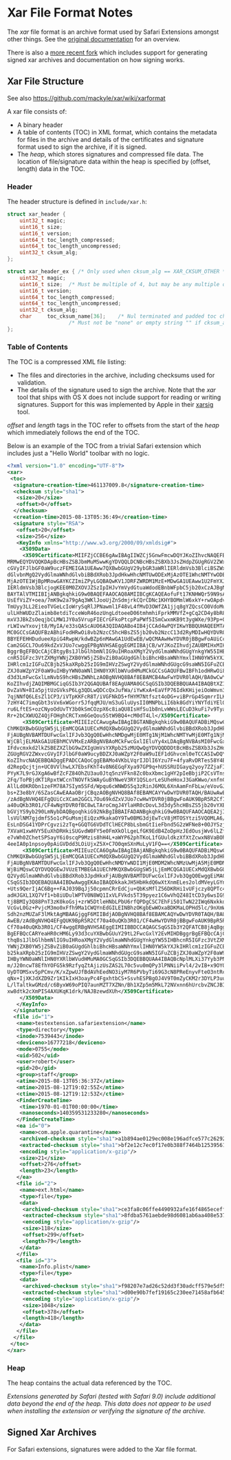 # Xar File Format Notes

The _xar_ file format is an archive format used by Safari Extensions amongst other things. See the [original documentation](https://code.google.com/p/xar/) for an overview.

There is also a [more recent fork](https://mackyle.github.io/xar/) which includes support for generating signed xar archives and documentation on how signing works.

## Xar File Structure

See also https://github.com/mackyle/xar/wiki/xarformat

A xar file consists of:
 * A binary header
 * A table of contents (TOC) in XML format, which contains
   the metadata for files in the archive and details of the
   certificates and signature format used to sign the archive,
   if it is signed.
 * The _heap_, which stores signatures and compressed file data.
   The location of file/signature data within the heap is
   specified by (offset, length) data in the TOC.

### Header

The header structure is defined in `include/xar.h`:

```c
struct xar_header {
	uint32_t magic;
	uint16_t size;
	uint16_t version;
	uint64_t toc_length_compressed;
	uint64_t toc_length_uncompressed;
	uint32_t cksum_alg;
};

struct xar_header_ex { /* Only used when cksum_alg == XAR_CKSUM_OTHER */
	uint32_t magic;
	uint16_t size;  /* Must be multiple of 4, but may be any multiple ok so long as Nul terminated toc_cksum_name value is included */
	uint16_t version;
	uint64_t toc_length_compressed;
	uint64_t toc_length_uncompressed;
	uint32_t cksum_alg;
	char     toc_cksum_name[36];	/* Nul terminated and padded toc checksum style attribute value. */
					/* Must not be "none" or empty string "" if cksum_alg == XAR_CKSUM_OTHER */
};
```

### Table of Contents

The TOC is a compressed XML file listing:

 * The files and directories in the archive, including checksums
   used for validation.
 * The details of the signature used to sign the archive. Note
   that the _xar_ tool that ships with OS X does not include
   support for reading or writing signatures. Support for this
   was implemented by Apple in their [xarsig](http://www.opensource.apple.com/source/xar/xar-254/)
   tool.

_offset_ and _length_ tags in the TOC refer to offsets from the start of the _heap_ which immediately follows the end of the TOC.

Below is an example of the TOC from a trivial Safari extension which includes just a "Hello World" toolbar with no logic.

```xml
<?xml version="1.0" encoding="UTF-8"?>
<xar>
 <toc>
  <signature-creation-time>461137009.8</signature-creation-time>
  <checksum style="sha1">
   <size>20</size>
   <offset>0</offset>
  </checksum>
  <creation-time>2015-08-13T05:36:49</creation-time>
  <signature style="RSA">
   <offset>20</offset>
   <size>256</size>
   <KeyInfo xmlns="http://www.w3.org/2000/09/xmldsig#">
    <X509Data>
     <X509Certificate>MIIFZjCCBE6gAwIBAgIIWZCj5GnwFmcwDQYJKoZIhvcNAQEFBQAwgZYxCzAJBgNVBAYTAlVT
MRMwEQYDVQQKDApBcHBsZSBJbmMuMSwwKgYDVQQLDCNBcHBsZSBXb3JsZHdpZGUgRGV2ZWxv
cGVyIFJlbGF0aW9uczFEMEIGA1UEAww7QXBwbGUgV29ybGR3aWRlIERldmVsb3BlciBSZWxh
dGlvbnMgQ2VydGlmaWNhdGlvbiBBdXRob3JpdHkwHhcNMTUwODExMjAzOTE1WhcNMTYwODEw
MjAzOTE1WjBpMRowGAYKCZImiZPyLGQBAQwKV1JDRFZWRDM1MzE+MDwGA1UEAww1U2FmYXJp
IERldmVsb3BlcjogKEE0M0ZXOVJZSzIpIHJvYmVydGtuaWdodEBnbWFpbC5jb20xCzAJBgNV
BAYTAlVTMIIBIjANBgkqhkiG9w0BAQEFAAOCAQ8AMIIBCgKCAQEAofuFt17KNHWQr59N9sA8
UsEfViZY+oea/7mK9w2a79gAq3WKlJooUjZnSdmjrkCQrCDNc1KHYBOMmlW6xkY+rwOApdvN
TmUyy3LL2EieoTVGeLcIoWrySqRlJPNawml1F48vL4fMvD3OWfZA1jjq8gYZQcsCO0VdoMu7
ulLHhWUDzZlaimb8etdiTcceWoR46ozUngLdtoeeD06tmhmhiFprkMMVfZ+gCq2CD4y8bR8+
mxV3JBkZsOeqjbCLMW1JY0a5VrupFIECrGFkoPtcpPaPWf5ISmCwxmKB9t3ygWXe/93Pp+08
rLWIvwYxovjt8/MyIA/e33sQAScAUO6A3QIDAQABo4IB4jCCAd4wPQYIKwYBBQUHAQEEMTAv
MC0GCCsGAQUFBzABhiFodHRwOi8vb2NzcC5hcHBsZS5jb20vb2NzcC13d2RyMDIwHQYDVR0O
BBYEFEHHDudueeXpiG4RwpW/kdwBZp6nMAwGA1UdEwEB/wQCMAAwHwYDVR0jBBgwFoAUiCcX
Cam2GGCL7Ou69kdZxVJUo7cwggEPBgNVHSAEggEGMIIBAjCB/wYJKoZIhvdjZAUBMIHxMIHD
BggrBgEFBQcCAjCBtgyBs1JlbGlhbmNlIG9uIHRoaXMgY2VydGlmaWNhdGUgYnkgYW55IHBh
cnR5IGFzc3VtZXMgYWNjZXB0YW5jZSBvZiB0aGUgdGhlbiBhcHBsaWNhYmxlIHN0YW5kYXJk
IHRlcm1zIGFuZCBjb25kaXRpb25zIG9mIHVzZSwgY2VydGlmaWNhdGUgcG9saWN5IGFuZCBj
ZXJ0aWZpY2F0aW9uIHByYWN0aWNlIHN0YXRlbWVudHMuMCkGCCsGAQUFBwIBFh1odHRwOi8v
d3d3LmFwcGxlLmNvbS9hcHBsZWNhLzAOBgNVHQ8BAf8EBAMCB4AwFwYDVR0lAQH/BA0wCwYJ
KoZIhvdjZAQIMBMGCiqGSIb3Y2QGAQUBAf8EAgUAMA0GCSqGSIb3DQEBBQUAA4IBAQBtXZ15
DvZaVN+8Ia5pjtUzGVksP6Lg3QDLwQDCcQxJufWa/iYwKxA+EaVfP76IdkKHijeiOoWmvn37
7qjNNfQ6LEsZl1CP3/iVTpKKFcR8T/iVGFNkD5+fHYM7Ntfszt4oDG+viBPrGp4SqmrrILKe
7zHY4C7imqGbt3sVx6xWGorr5JfqqMJU/mS3uGluUysII0MNPbLiI6bk8GdYiYNYTdiYElQV
ru6LftES+ozCNyoOdUvTY3b0kSmCOzpX6c8iaQU8IsHfSu1b8nLvWWsLECuD3kuFi7v9Tyan
Rr+2bCXWUQZ4QjFOHghCRCTxm6GeQou5StW9BQ4+cM0dT4Ll</X509Certificate>
     <X509Certificate>MIIEIzCCAwugAwIBAgIBGTANBgkqhkiG9w0BAQUFADBiMQswCQYDVQQGEwJVUzETMBEGA1UE
ChMKQXBwbGUgSW5jLjEmMCQGA1UECxMdQXBwbGUgQ2VydGlmaWNhdGlvbiBBdXRob3JpdHkx
FjAUBgNVBAMTDUFwcGxlIFJvb3QgQ0EwHhcNMDgwMjE0MTg1NjM1WhcNMTYwMjE0MTg1NjM1
WjCBljELMAkGA1UEBhMCVVMxEzARBgNVBAoMCkFwcGxlIEluYy4xLDAqBgNVBAsMI0FwcGxl
IFdvcmxkd2lkZSBEZXZlbG9wZXIgUmVsYXRpb25zMUQwQgYDVQQDDDtBcHBsZSBXb3JsZHdp
ZGUgRGV2ZWxvcGVyIFJlbGF0aW9ucyBDZXJ0aWZpY2F0aW9uIEF1dGhvcml0eTCCASIwDQYJ
KoZIhvcNAQEBBQADggEPADCCAQoCggEBAMo4VKbLVqrIJDlI6Yzu7F+4fyaRvDRTes58Y4Bh
d2RepQcjtjn+UC0VVlhwLX7EbsFKhT4v8N6EGqFXya97GP9q+hUSSRUIGayq2yoy7ZZjaFIV
PYyK7L9rGJXgA6wBfZcFZ84OhZU3au0Jtq5nzVFkn8Zc0bxXbmc1gHY2pIeBbjiP2CsVTnsl
2Fq/ToPBjdKT1RpxtWCcnTNOVfkSWAyGuBYNweV3RY1QSLorLeSUheHoxJ3GaKWwo/xnfnC6
AllLd0KRObn1zeFM78A7SIym5SFd/Wpqu6cWNWDS5q3zRinJ6MOL6XnAamFnFbLw/eVovGJf
bs+Z3e8bY/6SZasCAwEAAaOBrjCBqzAOBgNVHQ8BAf8EBAMCAYYwDwYDVR0TAQH/BAUwAwEB
/zAdBgNVHQ4EFgQUiCcXCam2GGCL7Ou69kdZxVJUo7cwHwYDVR0jBBgwFoAUK9BpR5R2Cf70
a40uQKb3R01/CF4wNgYDVR0fBC8wLTAroCmgJ4YlaHR0cDovL3d3dy5hcHBsZS5jb20vYXBw
bGVjYS9yb290LmNybDAQBgoqhkiG92NkBgIBBAIFADANBgkqhkiG9w0BAQUFAAOCAQEA2jIA
lsVUlNM7gjdmfS5o1cPGuMsmjEiQzxMkakaOY9Tw0BMG3djEwTcV8jMTOSYtzi5VQOMLA6/6
EsLnDSG41YDPrCgvzi2zTq+GGQTG6VDdTClHECP8bLsbmGtIieFbnd5G2zWFNe8+0OJYSzj0
7XVaH1xwHVY5EuXhDRHkiSUGvdW0FY5e0FmXkOlLgeLfGK9EdB4ZoDpHzJEdOusjWv6lLZf3
e7vWh0ZChetSPSayY6i0scqP9Mzis8hH4L+aWYP62phTKoL1fGUuldkzXfXtZcwxN8VaBOhr
4eeIA0p1npsoy0pAiGVDdd3LOiUjxZ5X+C7O0qmSXnMuLyV1FQ==</X509Certificate>
     <X509Certificate>MIIEuzCCA6OgAwIBAgIBAjANBgkqhkiG9w0BAQUFADBiMQswCQYDVQQGEwJVUzETMBEGA1UE
ChMKQXBwbGUgSW5jLjEmMCQGA1UECxMdQXBwbGUgQ2VydGlmaWNhdGlvbiBBdXRob3JpdHkx
FjAUBgNVBAMTDUFwcGxlIFJvb3QgQ0EwHhcNMDYwNDI1MjE0MDM2WhcNMzUwMjA5MjE0MDM2
WjBiMQswCQYDVQQGEwJVUzETMBEGA1UEChMKQXBwbGUgSW5jLjEmMCQGA1UECxMdQXBwbGUg
Q2VydGlmaWNhdGlvbiBBdXRob3JpdHkxFjAUBgNVBAMTDUFwcGxlIFJvb3QgQ0EwggEiMA0G
CSqGSIb3DQEBAQUAA4IBDwAwggEKAoIBAQDkkakJH5HbHkdQ6wXtXnmELes2oldMVeyLGYne
+Uts9QerIjAC6Bg++FAJ039BqJj50cpmnCRrEdCju+QbKsMflZ56DKRHi1vUFjczy8QPTc4U
adHJGXL1XQ7Vf1+b8iUDulWPTV0N8WQ1IxVLFVkds5T39pyez1C6wVhQZ48ItCD3y6wsIG9w
tj8BMIy3Q88PnT3zK0koGsj+zrW5DtleHNbLPbU6rfQPDgCSC7EhFi501TwN22IWq6NxkkdT
VcGvL0Gz+PvjcM3mo0xFfh9Ma1CWQYnEdGILEINBhzOKgbEwWOxaBDKMaLOPHd5lc/9nXmW8
Sdh2nzMUZaF3lMktAgMBAAGjggF6MIIBdjAOBgNVHQ8BAf8EBAMCAQYwDwYDVR0TAQH/BAUw
AwEB/zAdBgNVHQ4EFgQUK9BpR5R2Cf70a40uQKb3R01/CF4wHwYDVR0jBBgwFoAUK9BpR5R2
Cf70a40uQKb3R01/CF4wggERBgNVHSAEggEIMIIBBDCCAQAGCSqGSIb3Y2QFATCB8jAqBggr
BgEFBQcCARYeaHR0cHM6Ly93d3cuYXBwbGUuY29tL2FwcGxlY2EvMIHDBggrBgEFBQcCAjCB
thqBs1JlbGlhbmNlIG9uIHRoaXMgY2VydGlmaWNhdGUgYnkgYW55IHBhcnR5IGFzc3VtZXMg
YWNjZXB0YW5jZSBvZiB0aGUgdGhlbiBhcHBsaWNhYmxlIHN0YW5kYXJkIHRlcm1zIGFuZCBj
b25kaXRpb25zIG9mIHVzZSwgY2VydGlmaWNhdGUgcG9saWN5IGFuZCBjZXJ0aWZpY2F0aW9u
IHByYWN0aWNlIHN0YXRlbWVudHMuMA0GCSqGSIb3DQEBBQUAA4IBAQBcNplMLXi37Yyb3PN3
m/J20ncwT8EfhYOFG5k9RzfyqZtAjizUsZAS2L70c5vu0mQPy3lPNNiiPvl4/2vIB+x9OYOL
UyDTOMSxv5pPCmv/K/xZpwUJfBdAVhEedNO3iyM7R6PVbyTi69G3cN8PReEnyvFteO3ntRcX
qNx+IjXKJdXZD9Zr1KIkIxH3oayPc4FgxhtbCS+SsvhESPBgOJ4V9T0mZyCKM2r3DYLP3uuj
L/lTaltkwGMzd/c6ByxW69oPIQ7aunMZT7XZNn/Bh1XZp5m5MkL72NVxnn6hUrcbvZNCJBIq
xw8dtk2cXmPIS4AXUKqK1drk/NAJBzewdXUh</X509Certificate>
    </X509Data>
   </KeyInfo>
  </signature>
  <file id="1">
   <name>testextension.safariextension</name>
   <type>directory</type>
   <inode>7539443</inode>
   <deviceno>16777218</deviceno>
   <mode>0755</mode>
   <uid>502</uid>
   <user>robert</user>
   <gid>20</gid>
   <group>staff</group>
   <atime>2015-08-13T05:36:37Z</atime>
   <mtime>2015-08-12T19:02:55Z</mtime>
   <ctime>2015-08-12T19:12:53Z</ctime>
   <FinderCreateTime>
    <time>1970-01-01T00:00:00</time>
    <nanoseconds>140359531233280</nanoseconds>
   </FinderCreateTime>
   <ea id="0">
    <name>com.apple.quarantine</name>
    <archived-checksum style="sha1">a1b894ae0129ec008e196adfce577c262929f379</archived-checksum>
    <extracted-checksum style="sha1">bf2e12c7ec0f17e0b388f7464b125395610b0af7</extracted-checksum>
    <encoding style="application/x-gzip"/>
    <size>21</size>
    <offset>276</offset>
    <length>23</length>
   </ea>
   <file id="2">
    <name>ext.html</name>
    <type>file</type>
    <data>
     <archived-checksum style="sha1">ce3fa8c06ffe4490932afe16f4865eceff2ac2dc</archived-checksum>
     <extracted-checksum style="sha1">8fdba5761aebde98d6081ab6aa408e53703902b3</extracted-checksum>
     <encoding style="application/x-gzip"/>
     <size>118</size>
     <offset>299</offset>
     <length>79</length>
    </data>
   </file>
   <file id="3">
    <name>Info.plist</name>
    <type>file</type>
    <data>
     <archived-checksum style="sha1">f98207e7ad26c52dd3f30adcff579e5df58ee8b0</archived-checksum>
     <extracted-checksum style="sha1">d00e90b7fef19165c230ee71458afb64531e9fb6</extracted-checksum>
     <encoding style="application/x-gzip"/>
     <size>1048</size>
     <offset>378</offset>
     <length>418</length>
    </data>
   </file>
  </file>
 </toc>
</xar>
```

### Heap

The heap contains the actual data referenced by the TOC.

_Extensions generated by Safari (tested with Safari 9.0) include additional data beyond the end of the heap. This data does not appear to be used when installing the extension or verifying the signature of the archive._

## Signed Xar Archives

For Safari extensions, signatures were added to the Xar file format.
